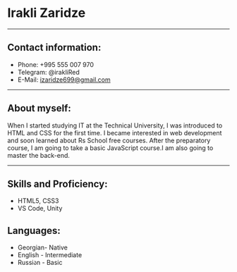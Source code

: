 # Irakli Zaridze

________________________________________________

## Contact information:

* Phone: +995 555 007 970
* Telegram: @irakliRed
* E-Mail: izaridze699@gmail.com

________________________________________________

## About myself: 

When I started studying IT at the Technical University, I was introduced to HTML and CSS for the first time. 
I became interested in web development and soon learned about Rs School free courses. After the preparatory course,
I am going to take a basic JavaScript course.I am also going to master the back-end.

___

## Skills and Proficiency:

* HTML5, CSS3
* VS Code, Unity

## Languages:
* Georgian- Native
* English - Intermediate
* Russiაn - Basic
